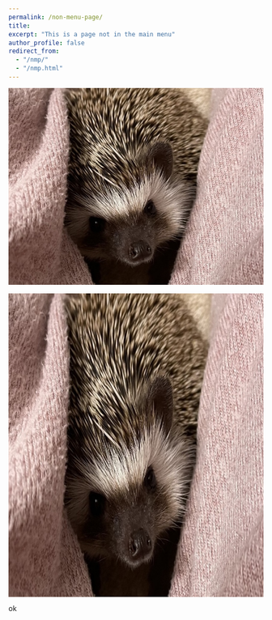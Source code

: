 ```yaml
---
permalink: /non-menu-page/
title: 
excerpt: "This is a page not in the main menu"
author_profile: false
redirect_from: 
  - "/nmp/"
  - "/nmp.html"
---
```


![Picture1](https://raw.githubusercontent.com/nathanielbraswell/nathanielbraswell.github.io/master/_pages/IMG_6989.jpg)

<p>
<img src="https://raw.githubusercontent.com/nathanielbraswell/nathanielbraswell.github.io/master/_pages/IMG_6989.jpg" alt="Picture 1" width="800" height="600"style="display: block; margin: 0 auto" />
</p>

ok




